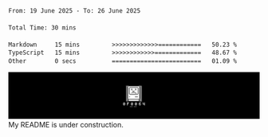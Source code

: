 <!--START_SECTION:waka-->

```txt
From: 19 June 2025 - To: 26 June 2025

Total Time: 30 mins

Markdown     15 mins         >>>>>>>>>>>>>============   50.23 %
TypeScript   15 mins         >>>>>>>>>>>>=============   48.67 %
Other        0 secs          =========================   01.09 %
```

<!--END_SECTION:waka-->

<img src="https://raw.githubusercontent.com/n3xta/image-hosting/main/img/202411032331174.png"/>
My README is under construction. 
